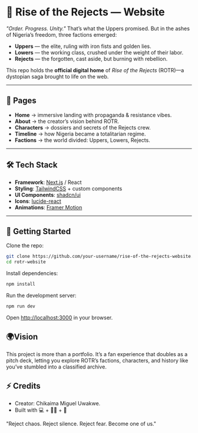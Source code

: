 # 🌌 Rise of the Rejects — Website  

*"Order. Progress. Unity."* That’s what the Uppers promised. But in the ashes of Nigeria’s freedom, three factions emerged:  
- **Uppers** — the elite, ruling with iron fists and golden lies.  
- **Lowers** — the working class, crushed under the weight of their labor.  
- **Rejects** — the forgotten, cast aside, but burning with rebellion.  

This repo holds the **official digital home** of *Rise of the Rejects* (ROTR)—a dystopian saga brought to life on the web.  

---

## 📖 Pages  
- **Home** → immersive landing with propaganda & resistance vibes.  
- **About** → the creator’s vision behind ROTR.  
- **Characters** → dossiers and secrets of the Rejects crew.  
- **Timeline** → how Nigeria became a totalitarian regime.  
- **Factions** → the world divided: Uppers, Lowers, Rejects.  

---

## 🛠️ Tech Stack  
- **Framework**: [Next.js](https://nextjs.org/) / React  
- **Styling**: [TailwindCSS](https://tailwindcss.com/) + custom components  
- **UI Components**: [shadcn/ui](https://ui.shadcn.com/)  
- **Icons**: [lucide-react](https://lucide.dev/)  
- **Animations**: [Framer Motion](https://www.framer.com/motion/)  

---

## 🚀 Getting Started  

Clone the repo:  
```bash
git clone https://github.com/your-username/rise-of-the-rejects-website.git
cd rotr-website
```

Install dependencies:  
```bash
npm install
```

Run the development server:  
```bash
npm run dev
```

Open [http://localhost:3000](http://localhost:3000) in your browser.

## 🌍Vision
This project is more than a portfolio. It’s a fan experience that doubles as a pitch deck, letting you explore ROTR’s factions, characters, and history like you’ve stumbled into a classified archive.

## ⚡ Credits
- Creator: Chikaima Miguel Uwakwe.
- Built with 💻 + ✍🏽 + 🎨

"Reject chaos. Reject silence. Reject fear. Become one of us."

